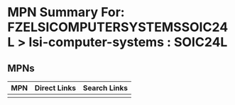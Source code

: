 



# MPN Summary For: FZELSICOMPUTERSYSTEMSSOIC24L > lsi-computer-systems : SOIC24L

## MPNs
  

|MPN|Direct Links|Search Links|
| :--- | :--- | :--- |
||||
